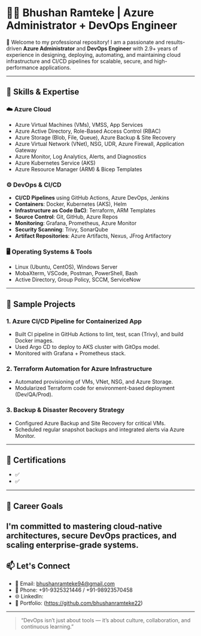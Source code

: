 # 👨‍💻 Bhushan Ramteke | Azure Administrator + DevOps Engineer

🚀 Welcome to my professional repository! I am a passionate and results-driven **Azure Administrator** and **DevOps Engineer** with 2.9+ years of experience in designing, deploying, automating, and maintaining cloud infrastructure and CI/CD pipelines for scalable, secure, and high-performance applications.

---

## 🧰 Skills & Expertise

### ☁️ Azure Cloud
- Azure Virtual Machines (VMs), VMSS, App Services
- Azure Active Directory, Role-Based Access Control (RBAC)
- Azure Storage (Blob, File, Queue), Azure Backup & Site Recovery
- Azure Virtual Network (VNet), NSG, UDR, Azure Firewall, Application Gateway
- Azure Monitor, Log Analytics, Alerts, and Diagnostics
- Azure Kubernetes Service (AKS)
- Azure Resource Manager (ARM) & Bicep Templates

### ⚙️ DevOps & CI/CD
- **CI/CD Pipelines** using GitHub Actions, Azure DevOps, Jenkins
- **Containers**: Docker, Kubernetes (AKS), Helm
- **Infrastructure as Code (IaC)**: Terraform, ARM Templates
- **Source Control**: Git, GitHub, Azure Repos
- **Monitoring**: Grafana, Prometheus, Azure Monitor
- **Security Scanning**: Trivy, SonarQube
- **Artifact Repositories**: Azure Artifacts, Nexus, JFrog Artifactory

### 🖥️ Operating Systems & Tools
- Linux (Ubuntu, CentOS), Windows Server
- MobaXterm, VSCode, Postman, PowerShell, Bash
- Active Directory, Group Policy, SCCM, ServiceNow

---

## 📂 Sample Projects

### 1. **Azure CI/CD Pipeline for Containerized App**
- Built CI pipeline in GitHub Actions to lint, test, scan (Trivy), and build Docker images.
- Used Argo CD to deploy to AKS cluster with GitOps model.
- Monitored with Grafana + Prometheus stack.

### 2. **Terraform Automation for Azure Infrastructure**
- Automated provisioning of VMs, VNet, NSG, and Azure Storage.
- Modularized Terraform code for environment-based deployment (Dev/QA/Prod).

### 3. **Backup & Disaster Recovery Strategy**
- Configured Azure Backup and Site Recovery for critical VMs.
- Scheduled regular snapshot backups and integrated alerts via Azure Monitor.

---

## 📜 Certifications
- ✅ 
- ✅ 
---

## 🧭 Career Goals
I'm committed to mastering cloud-native architectures, secure DevOps practices, and scaling enterprise-grade systems.
---

## 📫 Let's Connect

- 📧 Email: bhushanramteke94@gmail.com
- 📱 Phone: +91-9325321446 / +91-98923570458
- 🌐 LinkedIn: 
- 📂 Portfolio: (https://github.com/bhushanramteke22)

---

> “DevOps isn’t just about tools — it’s about culture, collaboration, and continuous learning.”

